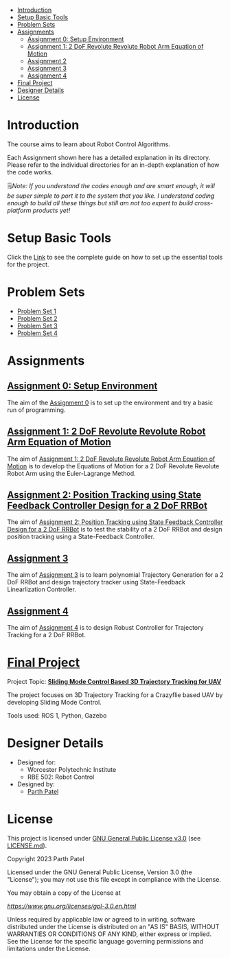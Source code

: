 <!-- TOC -->

- [Introduction](#introduction)
- [Setup Basic Tools](#setup-basic-tools)
- [Problem Sets](#problem-sets)
- [Assignments](#assignments)
    - [Assignment 0: Setup Environment](#assignment-0-setup-environment)
    - [Assignment 1: 2 DoF Revolute Revolute Robot Arm Equation of Motion](#assignment-1-2-dof-revolute-revolute-robot-arm-equation-of-motion)
    - [Assignment 2](#assignment-2)
    - [Assignment 3](#assignment-3)
    - [Assignment 4](#assignment-4)
- [Final Project](#final-project)
- [Designer Details](#designer-details)
- [License](#license)

<!-- /TOC -->
# Introduction

The course aims to learn about Robot Control Algorithms.

Each Assignment shown here has a detailed explanation in its directory. Please refer to the individual directories for an in-depth explanation of how the code works.

🗒*Note: If you understand the codes enough and are smart enough, it will be super simple to port it to the system that you like. I understand coding enough to build all these things but still am not too expert to build cross-platform products yet!*

# Setup Basic Tools

Click the [Link](./Docs/Assignment%200.pdf) to see the complete guide on how to set up the essential tools for the project.

# Problem Sets

- [Problem Set 1](./Docs/Problem%20Set%201/)
- [Problem Set 2](./Docs/Problem%20Set%202/)
- [Problem Set 3](./Docs/Problem%20Set%203/)
- [Problem Set 4](./Docs/Problem%20Set%204/)

# Assignments

## [Assignment 0: Setup Environment](./Docs/Programming%20Assignment%200/)

The aim of the [Assignment 0](./Docs/Programming%20Assignment%200/) is to set up the environment and try a basic run of programming.

## [Assignment 1: 2 DoF Revolute Revolute Robot Arm Equation of Motion](https://github.com/parth-20-07/2-DoF-Revolute-Revolute-robot-arm-Equation-of-Motion)

The aim of [Assignment 1: 2 DoF Revolute Revolute Robot Arm Equation of Motion](https://github.com/parth-20-07/2-DoF-Revolute-Revolute-robot-arm-Equation-of-Motion) is to develop the Equations of Motion for a 2 DoF Revolute Revolute Robot Arm using the Euler-Lagrange Method.

## [Assignment 2: Position Tracking using State Feedback Controller Design for a 2 DoF RRBot](https://github.com/parth-20-07/Position-Tracking-using-State-Feedback-Controller-Design-for-a-2-DoF-RRBot)

The aim of [Assignment 2: Position Tracking using State Feedback Controller Design for a 2 DoF RRBot](https://github.com/parth-20-07/Position-Tracking-using-State-Feedback-Controller-Design-for-a-2-DoF-RRBot) is to test the stability of a 2 DoF RRBot and design position tracking using a State-Feedback Controller.

## [Assignment 3](https://github.com/parth-20-07/Trajectory-Tracking-using-State-Feedback-Linearization-Control-for-a-2-DoF-RRBot)

The aim of [Assignment 3](https://github.com/parth-20-07/Trajectory-Tracking-using-State-Feedback-Linearization-Control-for-a-2-DoF-RRBot) is to learn polynomial Trajectory Generation for a 2 DoF RRBot and design trajectory tracker using State-Feedback Linearlization Controller.

## [Assignment 4](https://github.com/parth-20-07/Trajectory-Tracking-using-Robust-Controller-for-a-2-DoF-RRBot)

The aim of [Assignment 4](https://github.com/parth-20-07/Trajectory-Tracking-using-Robust-Controller-for-a-2-DoF-RRBot) is to design Robust Controller for Trajectory Tracking for a 2 DoF RRBot.

# [Final Project](https://github.com/parth-20-07/Sliding-Mode-Control-Based-3D-Trajectory-Tracking-for-UAVs)
Project Topic: [**Sliding Mode Control Based 3D Trajectory Tracking for UAV**](https://github.com/parth-20-07/Sliding-Mode-Control-Based-3D-Trajectory-Tracking-for-UAVs)

The project focuses on 3D Trajectory Tracking for a Crazyflie based UAV by developing Sliding Mode Control.

Tools used: ROS 1, Python, Gazebo


# Designer Details

- Designed for:
  - Worcester Polytechnic Institute
  - RBE 502: Robot Control
- Designed by:
  - [Parth Patel](mailto:parth.pmech@gmail.com)

# License

This project is licensed under [GNU General Public License v3.0](https://www.gnu.org/licenses/gpl-3.0.en.html) (see [LICENSE.md](LICENSE.md)).

Copyright 2023 Parth Patel

Licensed under the GNU General Public License, Version 3.0 (the "License"); you may not use this file except in compliance with the License.

You may obtain a copy of the License at

_https://www.gnu.org/licenses/gpl-3.0.en.html_

Unless required by applicable law or agreed to in writing, software distributed under the License is distributed on an "AS IS" BASIS, WITHOUT WARRANTIES OR CONDITIONS OF ANY KIND, either express or implied. See the License for the specific language governing permissions and limitations under the License.
